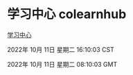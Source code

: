 # 学习中心 colearnhub
[学习中心](http://27.19.33.125:56308/colearnhub/)

2022年 10月 11日 星期二 16:10:03 CST

2022年 10月 11日 星期二 08:10:03 GMT
